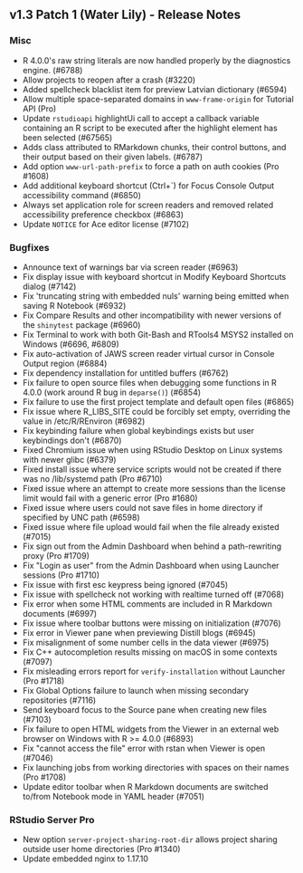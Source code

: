 ## v1.3 Patch 1 (Water Lily) - Release Notes


### Misc

- R 4.0.0's raw string literals are now handled properly by the diagnostics engine. (#6788)
- Allow projects to reopen after a crash (#3220)
- Added spellcheck blacklist item for preview Latvian dictionary (#6594)
- Allow multiple space-separated domains in `www-frame-origin` for Tutorial API (Pro)
- Update `rstudioapi` highlightUi call to accept a callback variable containing an R script to be executed after the highlight element has been selected (#67565)
- Adds class attributed to RMarkdown chunks, their control buttons, and their output based on their given labels. (#6787)
- Add option `www-url-path-prefix` to force a path on auth cookies (Pro #1608)
- Add additional keyboard shortcut (Ctrl+`) for Focus Console Output accessibility command (#6850)
- Always set application role for screen readers and removed related accessibility preference checkbox (#6863)
- Update `NOTICE` for Ace editor license (#7102)

### Bugfixes

- Announce text of warnings bar via screen reader (#6963)
- Fix display issue with keyboard shortcut in Modify Keyboard Shortcuts dialog (#7142)
- Fix 'truncating string with embedded nuls' warning being emitted when saving R Notebook (#6932)
- Fix Compare Results and other incompatibility with newer versions of the `shinytest` package (#6960)
- Fix Terminal to work with both Git-Bash and RTools4 MSYS2 installed on Windows (#6696, #6809)
- Fix auto-activation of JAWS screen reader virtual cursor in Console Output region (#6884)
- Fix dependency installation for untitled buffers (#6762)
- Fix failure to open source files when debugging some functions in R 4.0.0 (work around R bug in `deparse()`) (#6854)
- Fix failure to use the first project template and default open files (#6865)
- Fix issue where R_LIBS_SITE could be forcibly set empty, overriding the value in /etc/R/REnviron (#6982)
- Fix keybinding failure when global keybindings exists but user keybindings don't (#6870)
- Fixed Chromium issue when using RStudio Desktop on Linux systems with newer glibc (#6379)
- Fixed install issue where service scripts would not be created if there was no /lib/systemd path (Pro #6710)
- Fixed issue where an attempt to create more sessions than the license limit would fail with a generic error (Pro #1680)
- Fixed issue where users could not save files in home directory if specified by UNC path (#6598)
- Fixed issue where file upload would fail when the file already existed (#7015)
- Fix sign out from the Admin Dashboard when behind a path-rewriting proxy (Pro #1709)
- Fix "Login as user" from the Admin Dashboard when using Launcher sessions (Pro #1710)
- Fix issue with first esc keypress being ignored (#7045)
- Fix issue with spellcheck not working with realtime turned off (#7068)
- Fix error when some HTML comments are included in R Markdown documents (#6997)
- Fix issue where toolbar buttons were missing on initialization (#7076)
- Fix error in Viewer pane when previewing Distill blogs (#6945)
- Fix misalignment of some number cells in the data viewer (#6975)
- Fix C++ autocompletion results missing on macOS in some contexts (#7097)
- Fix misleading errors report for `verify-installation` without Launcher (Pro #1718)
- Fix Global Options failure to launch when missing secondary repositories (#7116)
- Send keyboard focus to the Source pane when creating new files (#7103)
- Fix failure to open HTML widgets from the Viewer in an external web browser on Windows with R >= 4.0.0 (#6893)
- Fix "cannot access the file" error with rstan when Viewer is open (#7046)
- Fix launching jobs from working directories with spaces on their names (Pro #1708)
- Update editor toolbar when R Markdown documents are switched to/from Notebook mode in YAML header (#7051)

### RStudio Server Pro

- New option `server-project-sharing-root-dir` allows project sharing outside user home directories (Pro #1340)
- Update embedded nginx to 1.17.10
